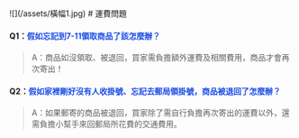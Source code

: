 <link rel="stylesheet" href="lightup.css">
![](/assets/橫幅1.jpg)
# 運費問題

#### Q1：<font color="#1b4be6">假如忘記到7-11領取商品了該怎麼辦？</font>

> A：商品如沒領取、被退回，買家需負擔額外運費及相關費用，商品才會再次寄出！

#### Q2：<font color="#1b4be6">假如家裡剛好沒有人收掛號、忘記去郵局領掛號，商品被退回了怎麼辦？</font>

> A：如果郵寄的商品被退回，買家除了需自行負擔再次寄出的運費以外，還需負擔小幫手來回郵局所花費的交通費用。

